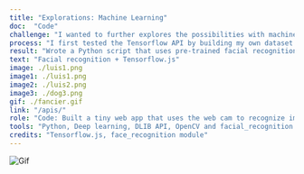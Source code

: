 ```yaml
---
title: "Explorations: Machine Learning"
doc:  "Code"
challenge: "I wanted to further explores the possibilities with machine learning and Python"
process: "I first tested the Tensorflow API by building my own dataset of vegetable photos to train the classifier to classify different vegetables on the terminal. I then discovered the Tensorflow Javascript library and tested Tensorflow and the Mobilenet dataset on the browser against pictures of my dogs using transfer learning."
result: "Wrote a Python script that uses pre-trained facial recognition networks to recognize my boyfriend in photos to freak him out. It can recognize each person's face in the photo as a face encoding and compare them to the sample photo I provided."
text: "Facial recognition + Tensorflow.js"
image: ./luis1.png
image1: ./luis1.png
image2: ./luis2.png
image3: ./dog3.png
gif: ./fancier.gif
link: "/apis/"
role: "Code: Built a tiny web app that uses the web cam to recognize images using the Mobilenet dataset"
tools: "Python, Deep learning, DLIB API, OpenCV and facial_recognition model"
credits: "Tensorflow.js, face_recognition module"
---
```


![Gif](machinelearning.gif)

